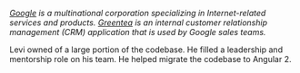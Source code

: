 _[Google][google-url] is a multinational corporation specializing in Internet-related services and
products. [Greentea][greentea-url] is an internal customer relationship management (CRM)
application that is used by Google sales teams._

Levi owned of a large portion of the codebase. He filled a leadership and mentorship role on his
team. He helped migrate the codebase to Angular 2.

[google-url]: https://google.com/about
[greentea-url]: http://angularjs.blogspot.com/2015/11/how-google-uses-angular-2-with-dart.html

